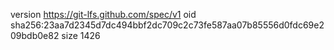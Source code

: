version https://git-lfs.github.com/spec/v1
oid sha256:23aa7d2345d7dc494bbf2dc709c2c73fe587aa07b85556d0fdc69e209bdb0e82
size 1426
